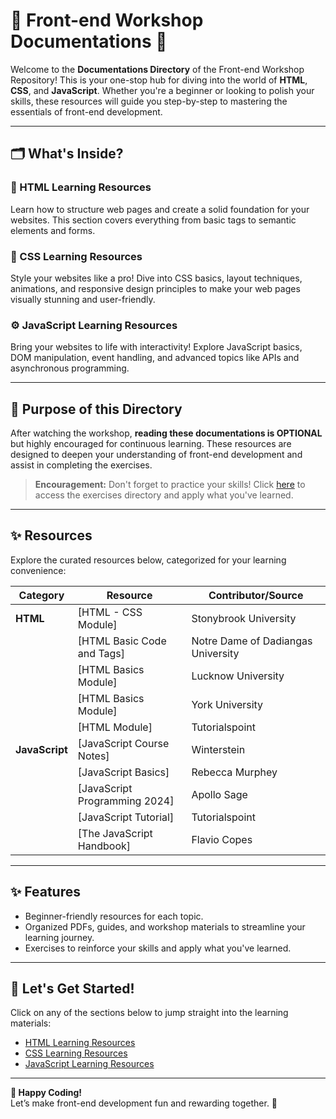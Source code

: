 # 🌟 Front-end Workshop Documentations 🌟  

Welcome to the **Documentations Directory** of the Front-end Workshop Repository! This is your one-stop hub for diving into the world of **HTML**, **CSS**, and **JavaScript**. Whether you're a beginner or looking to polish your skills, these resources will guide you step-by-step to mastering the essentials of front-end development.  

---

## 🗂️ What's Inside?  

### **📘 HTML Learning Resources**  
Learn how to structure web pages and create a solid foundation for your websites. This section covers everything from basic tags to semantic elements and forms.  

### **🎨 CSS Learning Resources**  
Style your websites like a pro! Dive into CSS basics, layout techniques, animations, and responsive design principles to make your web pages visually stunning and user-friendly.  

### **⚙️ JavaScript Learning Resources**  
Bring your websites to life with interactivity! Explore JavaScript basics, DOM manipulation, event handling, and advanced topics like APIs and asynchronous programming.  

---

## 🎯 Purpose of this Directory  

After watching the workshop, **reading these documentations is OPTIONAL** but highly encouraged for continuous learning. These resources are designed to deepen your understanding of front-end development and assist in completing the exercises.  

> **Encouragement:** Don't forget to practice your skills! Click [here](/Exercises) to access the exercises directory and apply what you've learned.  

---

## ✨ Resources  

Explore the curated resources below, categorized for your learning convenience:  

| **Category**   | **Resource**                                                                                         | **Contributor/Source**                               |
|----------------|-----------------------------------------------------------------------------------------------------|-----------------------------------------------------|
| **HTML**       | [HTML - CSS Module]                                                         | Stonybrook University                               |
|                | [HTML Basic Code and Tags]                                                        | Notre Dame of Dadiangas University                 |
|                | [HTML Basics Module]                                                 | Lucknow University                                  |
|                | [HTML Basics Module]                                                              | York University                                     |
|                | [HTML Module]                                                  | Tutorialspoint                                      |
| **JavaScript** | [JavaScript Course Notes]                                                  | Winterstein                                         |
|                | [JavaScript Basics]                                                     | Rebecca Murphey                                     |
|                | [JavaScript Programming 2024]                                               | Apollo Sage                                         |
|                | [JavaScript Tutorial]                                     | Tutorialspoint                                      |
|                | [The JavaScript Handbook]                                                  | Flavio Copes                                        |

---

## ✨ Features  

- Beginner-friendly resources for each topic.  
- Organized PDFs, guides, and workshop materials to streamline your learning journey.  
- Exercises to reinforce your skills and apply what you've learned.  

---

## 🎉 Let's Get Started!  

Click on any of the sections below to jump straight into the learning materials:  

- [HTML Learning Resources](./HTML/README.md)  
- [CSS Learning Resources](./CSS/README.md)  
- [JavaScript Learning Resources](./JavaScript/README.md)  

---

**🌈 Happy Coding!**  
Let’s make front-end development fun and rewarding together. 🚀  
